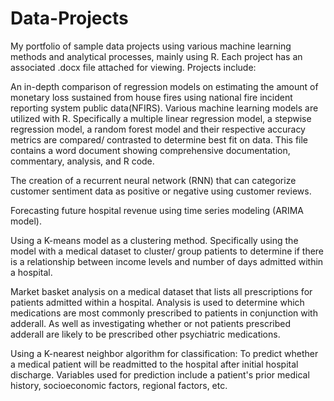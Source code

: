 # Data-Projects
My portfolio of sample data projects using various machine learning methods and analytical processes, mainly using R. Each project has an associated .docx file attached for viewing. Projects include:

An in-depth comparison of regression models on estimating the amount of monetary loss sustained from house fires using national fire incident reporting system public data(NFIRS). Various machine learning models are utilized with R. Specifically a multiple linear regression model, a stepwise regression model, a random forest model and their respective accuracy metrics are compared/ contrasted to determine best fit on data. This file contains a word document showing comprehensive documentation, commentary, analysis, and R code. 

The creation of a recurrent neural network (RNN) that can categorize customer sentiment data as positive or negative using customer reviews. 

Forecasting future hospital revenue using time series modeling (ARIMA model). 

Using a K-means model as a clustering method. Specifically using the model with a medical dataset to cluster/ group patients to determine if there is a relationship between income levels and number of days admitted within a hospital. 

Market basket analysis on a medical dataset that lists all prescriptions for patients admitted within a hospital. Analysis is used to determine which medications are most commonly prescribed to patients in conjunction with adderall. As well as investigating whether or not patients prescribed adderall are likely to be prescribed other psychiatric medications. 

Using a K-nearest neighbor algorithm for classification: To predict whether a medical patient will be readmitted to the hospital after initial hospital discharge. Variables used for prediction include a patient's prior medical history, socioeconomic factors, regional factors, etc.  
